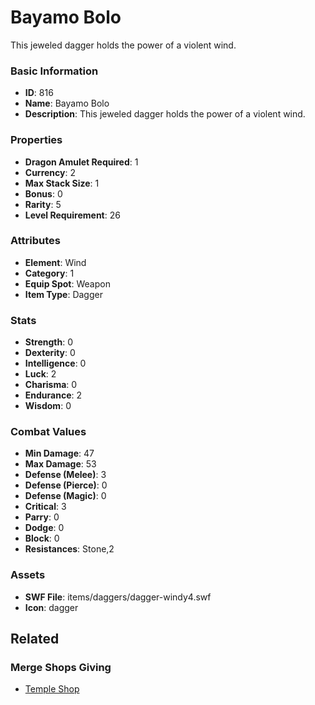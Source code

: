 # Bayamo Bolo

This jeweled dagger holds the power of a violent wind.

### Basic Information

- **ID**: 816
- **Name**: Bayamo Bolo
- **Description**: This jeweled dagger holds the power of a violent wind.

### Properties

- **Dragon Amulet Required**: 1
- **Currency**: 2
- **Max Stack Size**: 1
- **Bonus**: 0
- **Rarity**: 5
- **Level Requirement**: 26

### Attributes

- **Element**: Wind
- **Category**: 1
- **Equip Spot**: Weapon
- **Item Type**: Dagger

### Stats

- **Strength**: 0
- **Dexterity**: 0
- **Intelligence**: 0
- **Luck**: 2
- **Charisma**: 0
- **Endurance**: 2
- **Wisdom**: 0

### Combat Values

- **Min Damage**: 47
- **Max Damage**: 53
- **Defense (Melee)**: 3
- **Defense (Pierce)**: 0
- **Defense (Magic)**: 0
- **Critical**: 3
- **Parry**: 0
- **Dodge**: 0
- **Block**: 0
- **Resistances**: Stone,2

### Assets

- **SWF File**: items/daggers/dagger-windy4.swf
- **Icon**: dagger

## Related

### Merge Shops Giving

- [Temple Shop](../merge-shops/25-temple-shop.md)

